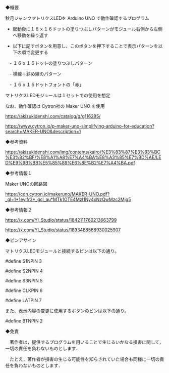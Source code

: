 ◆概要

秋月ジャンクマトリクスLEDを Arduino UNO で動作確認するプログラム

- 起動後に１６ｘ１６ドットの塗りつぶしパターンがモジュール右側から左側へ移動を繰り返す

- 以下に記すボタンを用意し、このボタンを押下することで表示パターンを以下の順で変更する

　- １６ｘ１６ドットの塗りつぶしパターン

　- 横線＋斜め線のパターン

　- １６ｘ１６ドットフォントの「赤」

マトリクスLEDモジュールは１セットでの使用を想定

なお、動作確認は Cytron社の Maker UNO を使用

https://akizukidenshi.com/catalog/g/g116285/

https://www.cytron.io/p-maker-uno-simplifying-arduino-for-education?search=MAKER-UNO&description=1

◆参考資料

https://akizukidenshi.com/img/contents/kairo/%E3%83%87%E3%83%BC%E3%82%BF/%E8%A1%A8%E7%A4%BA%E8%A3%85%E7%BD%AE/LED%E9%9B%BB%E5%85%89%E6%8E%B2%E7%A4%BA.pdf

◆参考情報１

Maker UNOの回路図

https://cdn.cytron.io/makeruno/MAKER-UNO.pdf?_gl=1*1eylfr3*_gcl_au*MTk1OTE4MzI1Ny4xNzQwMzc2Mjg5

◆参考情報２

https://x.com/YI_Studio/status/1842111760213663799

https://x.com/YI_Studio/status/1893488568930025907


◆ピンアサイン

マトリクスLEDモジュールと接続するピンは以下の通り。

#define S1NPIN          3

#define S2NPIN          4

#define S3NPIN          5

#define CLKPIN          6

#define LATPIN          7

また、表示内容の変更に使用するボタンのピンは以下の通り。

#define BTNPIN          2


◆免責

　著作者は，提供するプログラムを用いることで生じるいかなる損害に関して，一切の責任を負わないものとします．

　たとえ，著作者が損害の生じる可能性を知らされていた場合も同様に一切の責任を負わないものとします．
